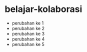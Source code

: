 # belajar-kolaborasi
- perubahan ke 1
- perubahan ke 2
- perubahan ke 3
- perubahan ke 4
- perubahan ke 5
